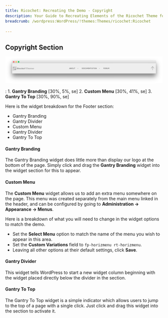```yaml
---
title: Ricochet: Recreating the Demo - Copyright
description: Your Guide to Recreating Elements of the Ricochet Theme for WordPress
breadcrumb: /wordpress:WordPress/!themes:Themes/ricochet:Ricochet

---
```


Copyright Section
-----

![Copyright](assets/demo_14.jpeg)

:   1. **Gantry Branding** [30%, 5%, se]
    2. **Custom Menu** [30%, 41%, se]
    3. **Gantry To Top** [30%, 90%, se]

Here is the widget breakdown for the Footer section:

* Gantry Branding
* Gantry Divider
* Custom Menu
* Gantry Divider
* Gantry To Top

#### Gantry Branding

The Gantry Branding widget does little more than display our logo at the bottom of the page. Simply click and drag the **Gantry Branding** widget into the widget section for this to appear.

#### Custom Menu

The **Custom Menu** widget allows us to add an extra menu somewhere on the page. This menu was created separately from the main menu linked in the header, and can be configured by going to **Administration -> Appearance -> Menus**.

Here is a breakdown of what you will need to change in the widget options to match the demo.

* Set the **Select Menu** option to match the name of the menu you wish to appear in this area.
* Set the **Custom Variations** field to `fp-horizmenu rt-horizmenu`.
* Leaving all other options at their default settings, click **Save**. 

#### Gantry Divider

This widget tells WordPress to start a new widget column beginning with the widget placed directly below the divider in the section.

#### Gantry To Top

The Gantry To Top widget is a simple indicator which allows users to jump to the top of a page with a single click. Just click and drag this widget into the section to activate it.

